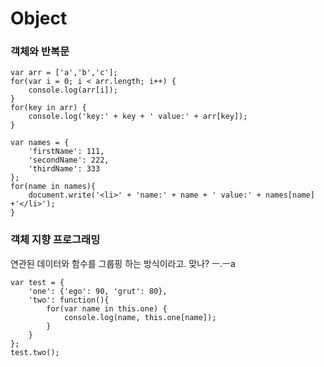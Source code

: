 # Object
### 객체와 반복문

    var arr = ['a','b','c'];
    for(var i = 0; i < arr.length; i++) {
        console.log(arr[i]);
    }
    for(key in arr) {
        console.log('key:' + key + ' value:' + arr[key]);
    }

    var names = {
        'firstName': 111,
        'secondName': 222,
        'thirdName': 333
    };
    for(name in names){
        document.write('<li>' + 'name:' + name + ' value:' + names[name] +'</li>');
    }

### 객체 지향 프로그래밍
연관된 데이터와 함수를 그룹핑 하는 방식이라고. 맞나? ㅡ.ㅡa

    var test = {
        'one': {'ego': 90, 'grut': 80},
        'two': function(){
            for(var name in this.one) {
                console.log(name, this.one[name]);
            }
        }
    };
    test.two();
